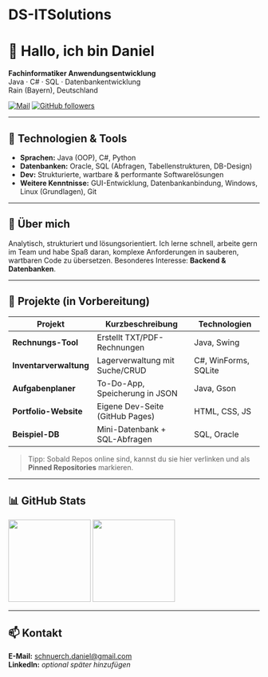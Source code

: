 # DS-ITSolutions
# 👋 Hallo, ich bin Daniel

**Fachinformatiker Anwendungsentwicklung**  
Java · C# · SQL · Datenbankentwicklung  
Rain (Bayern), Deutschland

[![Mail](https://img.shields.io/badge/E-Mail-schnuerch.daniel%40gmail.com-informational?logo=gmail)](mailto:schnuerch.daniel@gmail.com)
[![GitHub followers](https://img.shields.io/github/followers/danschnu?style=social)](https://github.com/danschnu)

---

## 🔧 Technologien & Tools
- **Sprachen:** Java (OOP), C#, Python  
- **Datenbanken:** Oracle, SQL (Abfragen, Tabellenstrukturen, DB-Design)  
- **Dev:** Strukturierte, wartbare & performante Softwarelösungen  
- **Weitere Kenntnisse:** GUI-Entwicklung, Datenbankanbindung, Windows, Linux (Grundlagen), Git

---

## 🌱 Über mich
Analytisch, strukturiert und lösungsorientiert. Ich lerne schnell, arbeite gern im Team und habe Spaß daran,
komplexe Anforderungen in sauberen, wartbaren Code zu übersetzen. Besonderes Interesse: **Backend & Datenbanken**.

---

## 📂 Projekte (in Vorbereitung)
| Projekt | Kurzbeschreibung | Technologien |
| --- | --- | --- |
| **Rechnungs-Tool** | Erstellt TXT/PDF-Rechnungen | Java, Swing |
| **Inventarverwaltung** | Lagerverwaltung mit Suche/CRUD | C#, WinForms, SQLite |
| **Aufgabenplaner** | To-Do-App, Speicherung in JSON | Java, Gson |
| **Portfolio-Website** | Eigene Dev-Seite (GitHub Pages) | HTML, CSS, JS |
| **Beispiel-DB** | Mini-Datenbank + SQL-Abfragen | SQL, Oracle |

> Tipp: Sobald Repos online sind, kannst du sie hier verlinken und als **Pinned Repositories** markieren.

---

## 📊 GitHub Stats
<p align="left">
  <img height="165" src="https://github-readme-stats.vercel.app/api?username=danschnu&show_icons=true&theme=radical" />
  <img height="165" src="https://github-readme-stats.vercel.app/api/top-langs/?username=danschnu&layout=compact&theme=radical" />
</p>

---

## 📫 Kontakt
**E-Mail:** schnuerch.daniel@gmail.com  
**LinkedIn:** _optional später hinzufügen_  

